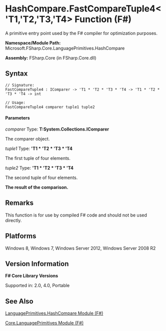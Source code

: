 # HashCompare.FastCompareTuple4<'T1,'T2,'T3,'T4> Function (F#)

A primitive entry point used by the F# compiler for optimization purposes.

**Namespace/Module Path:** Microsoft.FSharp.Core.LanguagePrimitives.HashCompare

**Assembly:** FSharp.Core (in FSharp.Core.dll)


## Syntax

```
// Signature:
FastCompareTuple4 : IComparer -> 'T1 * 'T2 * 'T3 * 'T4 -> 'T1 * 'T2 * 'T3 * 'T4 -> int

// Usage:
FastCompareTuple4 comparer tuple1 tuple2
```

#### Parameters
*comparer*
Type: **T:System.Collections.IComparer**


The comparer object.


*tuple1*
Type: **'T1 &#42; 'T2 &#42; 'T3 &#42; 'T4**


The first tuple of four elements.


*tuple2*
Type: **'T1 &#42; 'T2 &#42; 'T3 &#42; 'T4**


The second tuple of four elements.



**The result of the comparison.**
## Remarks
This function is for use by compiled F# code and should not be used directly.


## Platforms
Windows 8, Windows 7, Windows Server 2012, Windows Server 2008 R2


## Version Information
**F# Core Library Versions**

Supported in: 2.0, 4.0, Portable




## See Also
[LanguagePrimitives.HashCompare Module &#40;F&#35;&#41;](LanguagePrimitives.HashCompare+Module+%28FSharp%29.md)

[Core.LanguagePrimitives Module &#40;F&#35;&#41;](Core.LanguagePrimitives+Module+%28FSharp%29.md)

